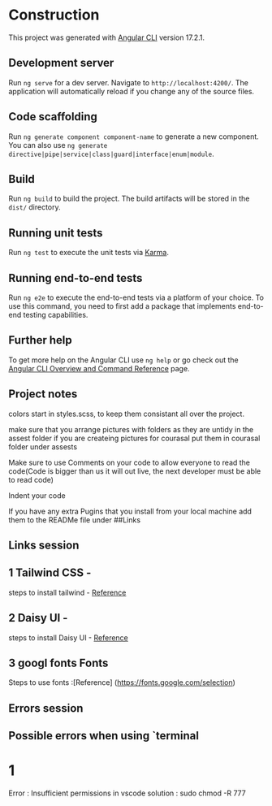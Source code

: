 # Construction

This project was generated with [Angular CLI](https://github.com/angular/angular-cli) version 17.2.1.

## Development server

Run `ng serve` for a dev server. Navigate to `http://localhost:4200/`. The application will automatically reload if you change any of the source files.

## Code scaffolding

Run `ng generate component component-name` to generate a new component. You can also use `ng generate directive|pipe|service|class|guard|interface|enum|module`.

## Build

Run `ng build` to build the project. The build artifacts will be stored in the `dist/` directory.

## Running unit tests

Run `ng test` to execute the unit tests via [Karma](https://karma-runner.github.io).

## Running end-to-end tests

Run `ng e2e` to execute the end-to-end tests via a platform of your choice. To use this command, you need to first add a package that implements end-to-end testing capabilities.

## Further help

To get more help on the Angular CLI use `ng help` or go check out the [Angular CLI Overview and Command Reference](https://angular.io/cli) page.

##  Project notes 


colors start in styles.scss, to keep them consistant all over the project.

make sure that you arrange pictures with folders as they are untidy in the assest folder if you are createing pictures for courasal put them in courasal folder under assests

Make sure to use Comments on your code to allow everyone to read the code(Code is bigger than us it will out live, the next developer must be able to read code)

Indent your code 

If you have any extra Pugins that you install from your local machine add them to the READMe file under ##Links


## Links session
## 1 Tailwind CSS - 

steps to install tailwind - [Reference](https://tailwindcss.com/docs/guides/angular)

## 2 Daisy UI - 

steps to install Daisy UI - [Reference](https://daisyui.com/docs/install/)

## 3 googl fonts Fonts 

Steps to use fonts :[Reference] (https://fonts.google.com/selection)



## Errors session
## Possible errors when using `terminal 

# 1 
Error : Insufficient permissions in vscode
solution  :  sudo chmod -R 777 <project name>